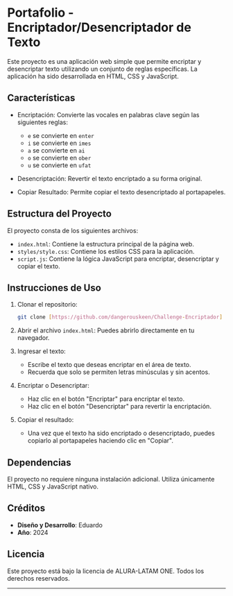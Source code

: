 <h1>  Portafolio - Encriptador/Desencriptador de Texto  </h1>

Este proyecto es una aplicación web simple que permite encriptar y desencriptar texto utilizando un conjunto de reglas específicas. La aplicación ha sido desarrollada en HTML, CSS y JavaScript.

<h2> Características </h2>

- Encriptación: Convierte las vocales en palabras clave según las siguientes reglas:
  - `e` se convierte en `enter`
  - `i` se convierte en `imes`
  - `a` se convierte en `ai`
  - `o` se convierte en `ober`
  - `u` se convierte en `ufat`
  
- Desencriptación: Revertir el texto encriptado a su forma original.

- Copiar Resultado: Permite copiar el texto desencriptado al portapapeles.

<h2> Estructura del Proyecto </h2>

El proyecto consta de los siguientes archivos:

- `index.html`: Contiene la estructura principal de la página web.
- `styles/style.css`: Contiene los estilos CSS para la aplicación.
- `script.js`: Contiene la lógica JavaScript para encriptar, desencriptar y copiar el texto.

<h2> Instrucciones de Uso </h2>

1. Clonar el repositorio: 
   ```bash
   git clone [https://github.com/dangerouskeen/Challenge-Encriptador]
   ```

2. Abrir el archivo `index.html`: 
   Puedes abrirlo directamente en tu navegador.

3. Ingresar el texto: 
   - Escribe el texto que deseas encriptar en el área de texto.
   - Recuerda que solo se permiten letras minúsculas y sin acentos.

4. Encriptar o Desencriptar: 
   - Haz clic en el botón "Encriptar" para encriptar el texto.
   - Haz clic en el botón "Desencriptar" para revertir la encriptación.

5. Copiar el resultado: 
   - Una vez que el texto ha sido encriptado o desencriptado, puedes copiarlo al portapapeles haciendo clic en "Copiar".

<h2> Dependencias </h2>

El proyecto no requiere ninguna instalación adicional. Utiliza únicamente HTML, CSS y JavaScript nativo.

<h2> Créditos </h2>

- **Diseño y Desarrollo**: Eduardo
- **Año**: 2024

<h2> Licencia </h2>

Este proyecto está bajo la licencia de ALURA-LATAM ONE. Todos los derechos reservados.

---
